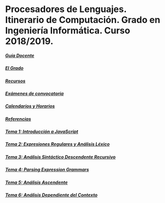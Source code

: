 # Procesadores de Lenguajes. Itinerario de Computación. Grado en Ingeniería Informática. Curso 2018/2019.

##### [Guía Docente](https://www.ull.es/apps/guias/guias/view_guide/16020/)

##### [El Grado](degree.md)

##### [Recursos](resources.md)

##### [Exámenes de convocatoria](exams.md)

##### [Calendarios y Horarios](timetables.md)

##### [Referencias](references.md)

##### [Tema 1: Introducción a JavaScript](tema1-introduccion-a-javascript.md)

##### [Tema 2: Expresiones Regulares y Análisis Léxico]()

##### [Tema 3: Análisis Sintáctico Descendente Recursivo]()

##### [Tema 4: Parsing Expression Grammars]()

##### [Tema 5: Análisis Ascendente]()

##### [Tema 6: Análisis Dependiente del Contexto]()